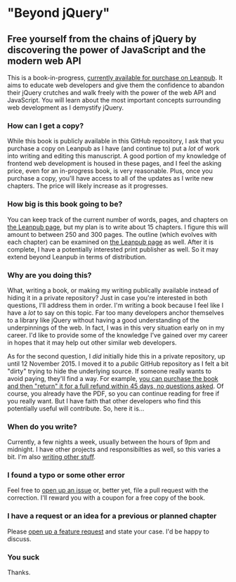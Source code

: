 # "Beyond jQuery"

## Free yourself from the chains of jQuery by discovering the power of JavaScript and the modern web API

This is a book-in-progress, [currently available for purchase on Leanpub][leanpub]. It aims to educate web developers and give them the confidence to abandon their jQuery crutches and walk freely with the power of the web API and JavaScript. You will learn about the most important concepts surrounding web development as I demystify jQuery.


### How can I get a copy?

While this book is publicly available in this GitHub repository, I ask that you purchase a copy on Leanpub as I have (and continue to) put a _lot_ of work into writing and editing this manuscript. A good portion of my knowledge of frontend web development is housed in these pages, and I feel the asking price, even for an in-progress book, is very reasonable. Plus, once you purchase a copy, you'll have access to all of the updates as I write new chapters. The price will likely increase as it progresses.


### How big is this book going to be?

You can keep track of the current number of words, pages, and chapters on [the Leanpub page][leanpub], but my plan is to write about 15 chapters. I figure this will amount to between 250 and 300 pages. The outline (which evolves with each chapter) can be examined on [the Leanpub page][leanpub] as well. After it is complete, I have a potentially interested print publisher as well. So it may extend beyond Leanpub in terms of distribution.


### Why are you doing this?

What, writing a book, or making my writing publically available instead of hiding it in a private repository? Just in case you're interested in both questions, I'll address them in order. I'm writing a book because I feel like I have a _lot_ to say on this topic. Far too many developers anchor themselves to a library like jQuery without having a good understanding of the underpinnings of the web. In fact, I was in this very situation early on in my career. I'd like to provide some of the knowledge I've gained over my career in hopes that it may help out other similar web developers.

As for the second question, I _did_ initially hide this in a private repository, up until 12 November 2015. I moved it to a _public_ GitHub repository as I felt a bit "dirty" trying to hide the underlying source. If someone really wants to avoid paying, they'll find a way. For example, [you can purchase the book and then "return" it for a full refund within 45 days, no questions asked][leanpub-faq]. Of course, you already have the PDF, so you can continue reading for free if you really want. But I have faith that other developers who find this potentially useful will contribute.  So, here it is...


### When do you write?

Currently, a few nights a week, usually between the hours of 9pm and midnight. I have other projects and responsibilties as well, so this varies a bit. I'm also [writing other stuff][raynicholus.com].


### I found a typo or some other error

Feel free to [open up an issue][issues] or, better yet, file a pull request with the correction. I'll reward you with a coupon for a free copy of the book.


### I have a request or an idea for a previous or planned chapter

Please [open up a feature request][issues] and state your case. I'd be happy to discuss.


### You suck

Thanks.

[issues]: https://github.com/rnicholus/beyond-jquery-book/issues/new
[leanpub]: https://leanpub.com/beyondjquery
[leanpub-faq]: https://leanpub.com/help/reader_faq
[raynicholus.com]: http://raynicholus.com/
